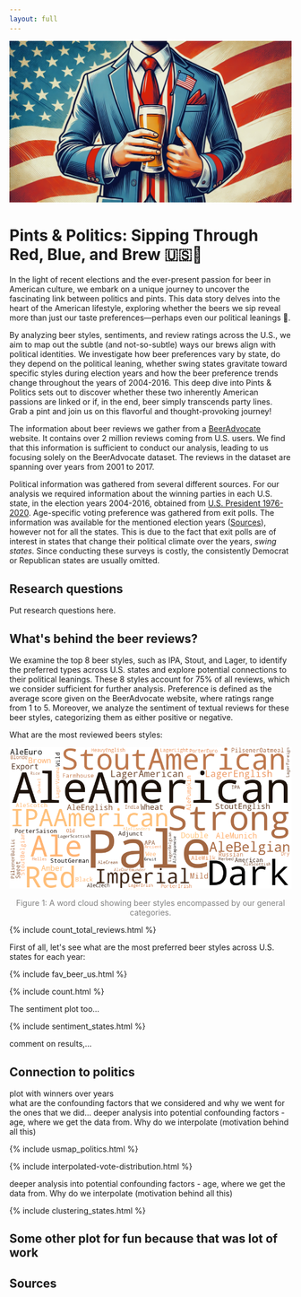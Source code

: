 ```yaml
---
layout: full
---
```


![blablabla](assets/img/IMG_E7587.jpg)

# Pints & Politics: Sipping Through Red, Blue, and Brew 🇺🇸🍺

In the light of recent elections and the ever-present passion for beer in American culture, we embark on a unique journey to uncover the fascinating link between politics and pints. This data story delves into the heart of the American lifestyle, exploring whether the beers we sip reveal more than just our taste preferences—perhaps even our political leanings 🤔.  

By analyzing beer styles, sentiments, and review ratings across the U.S., we aim to map out the subtle (and not-so-subtle) ways our brews align with political identities. We investigate how beer preferences vary by state, do they depend on the political leaning, whether swing states gravitate toward specific styles during election years and how the beer preference trends change throughout the years of 2004-2016.
This deep dive into Pints & Politics sets out to discover whether these two inherently American passions are linked or if, in the end, beer simply transcends party lines. Grab a pint and join us on this flavorful and thought-provoking journey!

The information about beer reviews we gather from a [BeerAdvocate](https://www.beeradvocate.com/) website. It contains over 2 million reviews coming from U.S. users. We find that this information is sufficient to conduct our analysis, leading to us focusing solely on the BeerAdvocate dataset. The reviews in the dataset are spanning over years from 2001 to 2017. 

Political information was gathered from several different sources. For our analysis we required information about the winning parties in each U.S. state, in the election years 2004-2016, obtained from [U.S. President 1976-2020](https://dataverse.harvard.edu/dataset.xhtml?persistentId=doi:10.7910/DVN/42MVDX). Age-specific voting preference was gathered from exit polls. The information was available for the mentioned election years ([Sources](#sources)), however not for all the states. This is due to the fact that exit polls are of interest in states that change their political climate over the years, *swing states*. Since conducting these surveys is costly, the consistently Democrat or Republican states are usually omitted.

## Research questions
Put research questions here.

## What's behind the beer reviews?

We examine the top 8 beer styles, such as IPA, Stout, and Lager, to identify the preferred types across U.S. states and explore potential connections to their political leanings. These 8 styles account for 75% of all reviews, which we consider sufficient for further analysis. Preference is defined as the average score given on the BeerAdvocate website, where ratings range from 1 to 5. Moreover, we analyze the sentiment of textual reviews for these beer styles, categorizing them as either positive or negative.

What are the most reviewed beers styles:

<div style="text-align: center;">
  <img src="./assets/img/beer_types_word_cloud.png" alt="Beer Types Word Cloud" style="max-width: 100%; height: auto;">
  <p style="font-size: 14px; color: gray;">Figure 1: A word cloud showing beer styles encompassed by our general categories.</p>
</div>

{% include count_total_reviews.html %}

First of all, let's see what are the most preferred beer styles across U.S. states for each year:

{% include fav_beer_us.html %}

{% include count.html %}

The sentiment plot too...

{% include sentiment_states.html %}

comment on results,...

## Connection to politics

plot with winners over years  
what are the confounding factors that we considered and why we went for the ones that we did... 
deeper analysis into potential confounding factors - age, where we get the data from. Why do we interpolate (motivation behind all this)

{% include usmap_politics.html %}

{% include interpolated-vote-distribution.html %}

deeper analysis into potential confounding factors - age, where we get the data from. Why do we interpolate (motivation behind all this)

{% include clustering_states.html %}

## Some other plot for fun because that was lot of work



## Sources

